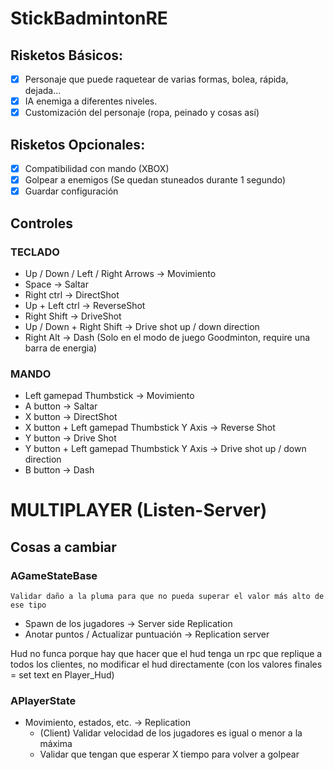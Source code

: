 # StickBadmintonRE


## Risketos Básicos:

- [X] Personaje que puede raquetear de varias formas, bolea, rápida, dejada... 
- [X] IA enemiga a diferentes niveles.
- [X] Customización del personaje (ropa, peinado y cosas así)

## Risketos Opcionales:

- [X] Compatibilidad con mando (XBOX)
- [X] Golpear a enemigos (Se quedan stuneados durante 1 segundo)
- [X] Guardar configuración

## Controles

### TECLADO
- Up / Down / Left / Right Arrows -> Movimiento
- Space -> Saltar
- Right ctrl -> DirectShot
- Up + Left ctrl -> ReverseShot
- Right Shift -> DriveShot
- Up / Down + Right Shift -> Drive shot up / down direction
- Right Alt -> Dash (Solo en el modo de juego Goodminton, require una barra de energia)

### MANDO
- Left gamepad Thumbstick -> Movimiento
- A button -> Saltar
- X button -> DirectShot
- X button + Left gamepad Thumbstick Y Axis -> Reverse Shot 
- Y button -> Drive Shot
- Y button + Left gamepad Thumbstick Y Axis -> Drive shot up / down direction
- B button -> Dash

# MULTIPLAYER (Listen-Server)

## Cosas a cambiar

### AGameStateBase

    Validar daño a la pluma para que no pueda superar el valor más alto de ese tipo
    
- Spawn de los jugadores -> Server side Replication
- Anotar puntos / Actualizar puntuación -> Replication server

Hud no funca porque hay que hacer que el hud tenga un rpc que replique a todos los clientes, no modificar el hud directamente (con los valores finales = set text en Player_Hud)

### APlayerState
- Movimiento, estados, etc. -> Replication
    - (Client) Validar velocidad de los jugadores es igual o menor a la máxima
    - Validar que tengan que esperar X tiempo para volver a golpear